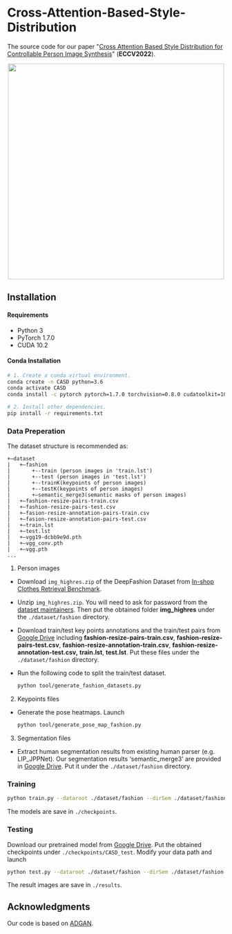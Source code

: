 
# Cross-Attention-Based-Style-Distribution

The source code for our paper "[Cross Attention Based Style Distribution for Controllable Person Image Synthesis](https://arxiv.org/abs/)" (**ECCV2022**).

<p align='center'>  
  <img src='https://github.com/xyzhouo/CASD/blob/main/head_img3_00.png' width='500'/>
</p>


## Installation

#### Requirements

- Python 3
- PyTorch 1.7.0
- CUDA 10.2

#### Conda Installation

``` bash
# 1. Create a conda virtual environment.
conda create -n CASD python=3.6
conda activate CASD
conda install -c pytorch pytorch=1.7.0 torchvision=0.8.0 cudatoolkit=10.2

# 2. Install other dependencies.
pip install -r requirements.txt
```


### Data Preperation

The dataset structure is recommended as:
```
+—dataset
|   +—fashion
|       +--train (person images in 'train.lst')
|       +--test (person images in 'test.lst')
|       +--trainK(keypoints of person images)
|       +--testK(keypoints of person images)
|       +—semantic_merge3(semantic masks of person images)
|   +—fashion-resize-pairs-train.csv
|   +—fashion-resize-pairs-test.csv
|   +—fasion-resize-annotation-pairs-train.csv
|   +—fasion-resize-annotation-pairs-test.csv
|   +—train.lst
|   +—test.lst
|   +—vgg19-dcbb9e9d.pth
|   +—vgg_conv.pth
|   +—vgg.pth
...
```


1. Person images

- Download `img_highres.zip` of the DeepFashion Dataset from [In-shop Clothes Retrieval Benchmark](https://drive.google.com/drive/folders/0B7EVK8r0v71pYkd5TzBiclMzR00). 

- Unzip `img_highres.zip`. You will need to ask for password from the [dataset maintainers](http://mmlab.ie.cuhk.edu.hk/projects/DeepFashion/InShopRetrieval.html). Then put the obtained folder **img_highres** under the `./dataset/fashion` directory. 

- Download train/test key points annotations and the train/test pairs from [Google Drive](https://drive.google.com/open?id=1BX3Bxh8KG01yKWViRY0WTyDWbJHju-SL) including **fashion-resize-pairs-train.csv**, **fashion-resize-pairs-test.csv**, **fashion-resize-annotation-train.csv**, **fashion-resize-annotation-test.csv,** **train.lst**, **test.lst**. Put these files under the  `./dataset/fashion` directory.

- Run the following code to split the train/test dataset.

  ```bash
  python tool/generate_fashion_datasets.py
  ```
  
2. Keypoints files

- Generate the pose heatmaps. Launch
  ```bash
  python tool/generate_pose_map_fashion.py
  ```

3. Segmentation files
- Extract human segmentation results from existing human parser (e.g. LIP_JPPNet). Our segmentation results ‘semantic_merge3’ are provided in [Google Drive](https://drive.google.com/drive/u/0/folders/1bOjuIEp9KuV2wGk8XgCm35BNAfwZemrv). Put it under the ```./dataset/fashion``` directory.


### Training

```bash
python train.py --dataroot ./dataset/fashion --dirSem ./dataset/fashion --pairLst ./dataset/fashion/fashion-resize-pairs-train.csv --name CASD_test --batchSize 16 --gpu_ids 0,1 --which_model_netG CASD --checkpoints_dir ./checkpoints
```
The models are save in `./checkpoints`. 

### Testing
Download our pretrained model from [Google Drive](https://drive.google.com/drive/u/0/folders/1w1iF7UuI-drXZ1pNLcLg9pPT9Jmky9cy). Put the obtained checkpoints under `./checkpoints/CASD_test`. Modify your data path and launch
```bash
python test.py --dataroot ./dataset/fashion --dirSem ./dataset/fashion --pairLst ./dataset/fashion/fashion-resize-pairs-test.csv --checkpoints_dir ./checkpoints --results_dir ./results --name CASD_test --phase test  --batchSize 1  --gpu_ids 0,0 --which_model_netG CASD --which_epoch 1000
```
The result images are save in `./results`. 


## Acknowledgments
Our code is based on [ADGAN](https://github.com/menyifang/ADGAN).

